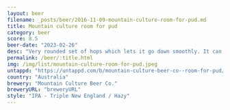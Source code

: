 ```yaml
---
layout: beer
filename: _posts/beer/2016-11-09-mountain-culture-room-for-pud.md
title: Mountain culture room for pud
category: beer
score: 8.5
beer-date: "2023-02-26"
desc: "Very rounded set of hops which lets it go down smoothly. It can’t taste the alcohol but it is enough to warm my chest. I initially got hit with fruity aromas but they seemed to die off quickly"
permalink: /beer/:title.html
img: /img/list/mountain-culture-room-for-pud.jpeg
untappd: "https://untappd.com/b/mountain-culture-beer-co--room-for-pud/5110306"
country: "Australia"
brewery: "Mountain Culture Beer Co."
breweryURL: "breweryURL"
style: "IPA - Triple New England / Hazy"
---
```

